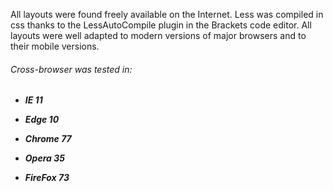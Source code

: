 All layouts were found freely available on the Internet. Less was compiled in css thanks to the LessAutoCompile plugin in the Brackets code editor. All layouts were well adapted to modern versions of major browsers and to their mobile versions.

###### Cross-browser was tested in:

- ***IE 11***
 
- ***Edge 10***
 
- ***Chrome 77***
 
- ***Opera 35***
 
- ***FireFox 73***
